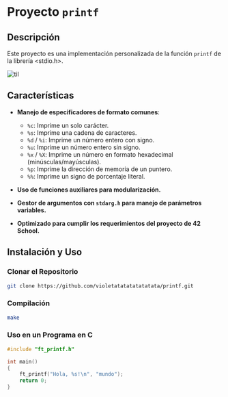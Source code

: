 # Proyecto `printf`

## Descripción

Este proyecto es una implementación personalizada de la función `printf` de la librería <stdio.h>.

![til](https://c.tenor.com/B2G3qZWSHZsAAAAC/tenor.gif)

## Características

- **Manejo de especificadores de formato comunes**:
  - `%c`: Imprime un solo carácter.
  - `%s`: Imprime una cadena de caracteres.
  - `%d` / `%i`: Imprime un número entero con signo.
  - `%u`: Imprime un número entero sin signo.
  - `%x` / `%X`: Imprime un número en formato hexadecimal (minúsculas/mayúsculas).
  - `%p`: Imprime la dirección de memoria de un puntero.
  - `%%`: Imprime un signo de porcentaje literal.

- **Uso de funciones auxiliares para modularización.**
- **Gestor de argumentos con `stdarg.h` para manejo de parámetros variables.**
- **Optimizado para cumplir los requerimientos del proyecto de 42 School.**

## Instalación y Uso

### Clonar el Repositorio
```sh
git clone https://github.com/violetatatatatatatata/printf.git
```

### Compilación
```sh
make
```

### Uso en un Programa en C
```c
#include "ft_printf.h"

int main()
{
    ft_printf("Hola, %s!\n", "mundo");
    return 0;
}
```
